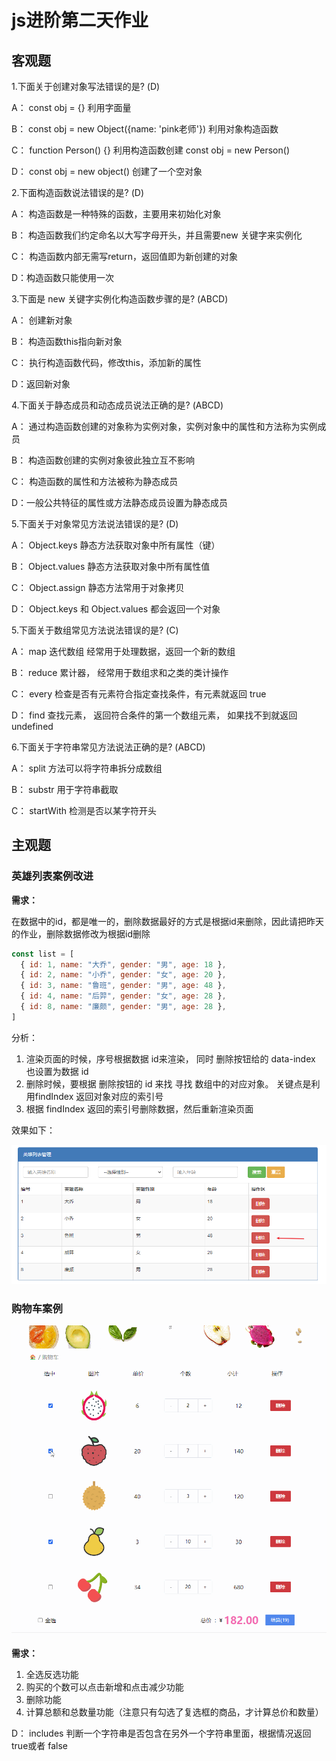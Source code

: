 # js进阶第二天作业

## 客观题

1.下面关于创建对象写法错误的是? (D)

 A： const obj = {}  利用字面量

 B： const obj = new Object({name: 'pink老师'})   利用对象构造函数

 C： function Person() {}  利用构造函数创建     const  obj = new Person()  

 D： const obj = new object()  创建了一个空对象

2.下面构造函数说法错误的是? (D)

 A： 构造函数是一种特殊的函数，主要用来初始化对象

 B： 构造函数我们约定命名以大写字母开头，并且需要new 关键字来实例化

 C： 构造函数内部无需写return，返回值即为新创建的对象

 D：构造函数只能使用一次

3.下面是 new 关键字实例化构造函数步骤的是? (ABCD)

 A： 创建新对象

 B： 构造函数this指向新对象

 C： 执行构造函数代码，修改this，添加新的属性

 D：返回新对象

4.下面关于静态成员和动态成员说法正确的是? (ABCD)

 A： 通过构造函数创建的对象称为实例对象，实例对象中的属性和方法称为实例成员

 B： 构造函数创建的实例对象彼此独立互不影响

 C： 构造函数的属性和方法被称为静态成员

 D：一般公共特征的属性或方法静态成员设置为静态成员

5.下面关于对象常见方法说法错误的是? (D)

 A： Object.keys 静态方法获取对象中所有属性（键） 

 B： Object.values 静态方法获取对象中所有属性值

 C： Object.assign  静态方法常用于对象拷贝

 D： Object.keys 和  Object.values  都会返回一个对象

5.下面关于数组常见方法说法错误的是? (C)

 A： map  迭代数组 经常用于处理数据，返回一个新的数组

 B： reduce 累计器， 经常用于数组求和之类的类计操作

 C： every   检查是否有元素符合指定查找条件，有元素就返回 true

 D： find  查找元素， 返回符合条件的第一个数组元素， 如果找不到就返回 undefined

6.下面关于字符串常见方法说法正确的是? (ABCD)

 A： split 方法可以将字符串拆分成数组

 B： substr 用于字符串截取

 C： startWith 检测是否以某字符开头



## 主观题

### 英雄列表案例改进

**需求：**

在数据中的id，都是唯一的，删除数据最好的方式是根据id来删除，因此请把昨天的作业，删除数据修改为根据id删除

~~~javascript
const list = [
  { id: 1, name: "大乔", gender: "男", age: 18 },
  { id: 2, name: "小乔", gender: "女", age: 20 },
  { id: 3, name: "鲁班", gender: "男", age: 48 },
  { id: 4, name: "后羿", gender: "女", age: 28 },
  { id: 8, name: "廉颇", gender: "男", age: 28 },
]
~~~

分析：

1. 渲染页面的时候，序号根据数据 id来渲染， 同时 删除按钮给的 data-index  也设置为数据 id 
2. 删除时候，要根据 删除按钮的  id 来找 寻找 数组中的对应对象。 关键点是利用findIndex 返回对象对应的索引号
3. 根据 findIndex 返回的索引号删除数据，然后重新渲染页面

效果如下：

![67837779484](assets/1678377794843.png)

### 购物车案例

<img src="./assets/11.gif">

**需求：**

1. 全选反选功能
2. 购买的个数可以点击新增和点击减少功能
3. 删除功能
4. 计算总额和总数量功能（注意只有勾选了复选框的商品，才计算总价和数量）



 D： includes 判断一个字符串是否包含在另外一个字符串里面，根据情况返回true或者 false